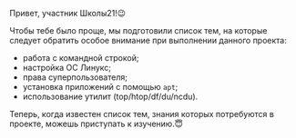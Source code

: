 Привет, участник Школы21!😉

Чтобы тебе было проще, мы подготовили список тем, на которые следует обратить особое внимание при выполнении данного проекта:

- работа с командной строкой;
- настройка ОС Линукс;
- права суперпользователя;
- установка приложений с помощью `apt`;
- использование утилит (top/htop/df/du/ncdu).

Теперь, когда известен список тем, знания которых потребуются в проекте, можешь приступать к изучению.😇